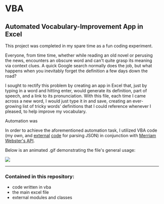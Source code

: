 # VBA

## Automated Vocabulary-Improvement App in Excel

This project was completed in my spare time as a fun coding experiment.

Everyone, from time time, whether while reading an old novel or perusing the news, encounters an obscure word and can't quite grasp its meaning via context clues. A quick Google search normally does the job, but what happens when you inevitably forget the definition a few days down the road?

I sought to rectify this problem by creating an app in Excel that, just by typing in a word and hitting enter, would generate its definition, part of speech, and a link to its pronunciation. With this file, each time I came across a new word, I would just type it in and save, creating an ever-growing list of tricky words' definitions that I could reference whenever I pleased, to help improve my vocabulary. 

Automation was 

In order to achieve the aforementioned automation task, I utilized VBA code (my own, and [external](https://github.com/VBA-tools/VBA-JSON) [code](https://github.com/timhall/VBA-Dictionary) for parsing JSON) in conjunction with [Merriam Webster's API](https://dictionaryapi.com/products/api-collegiate-dictionary).

Below is an animated .gif demonstrating the file's general usage:

![](https://raw.githubusercontent.com/JosephKnittel/VBA/main/Images/vocab_demo.gif)

<hr>

### Contained in this repository: 

- code written in vba
- the main excel file 
- external modules and classes 
